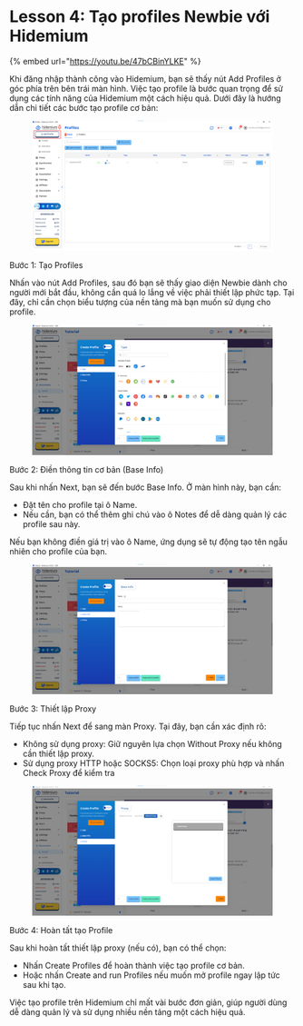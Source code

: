 # Lesson 4: Tạo profiles Newbie với Hidemium

{% embed url="https://youtu.be/47bCBinYLKE" %}

Khi đăng nhập thành công vào Hidemium, bạn sẽ thấy nút Add Profiles ở góc phía trên bên trái màn hình. Việc tạo profile là bước quan trọng để sử dụng các tính năng của Hidemium một cách hiệu quả. Dưới đây là hướng dẫn chi tiết các bước tạo profile cơ bản:

<figure><img src="../../../.gitbook/assets/image (6).png" alt=""><figcaption></figcaption></figure>



Bước 1: Tạo Profiles

Nhấn vào nút Add Profiles, sau đó bạn sẽ thấy giao diện Newbie dành cho người mới bắt đầu, không cần quá lo lắng về việc phải thiết lập phức tạp. Tại đây, chỉ cần chọn biểu tượng của nền tảng mà bạn muốn sử dụng cho profile.

<figure><img src="../../../.gitbook/assets/image (7).png" alt=""><figcaption></figcaption></figure>



Bước 2: Điền thông tin cơ bản (Base Info)

Sau khi nhấn Next, bạn sẽ đến bước Base Info. Ở màn hình này, bạn cần:

* Đặt tên cho profile tại ô Name.
* Nếu cần, bạn có thể thêm ghi chú vào ô Notes để dễ dàng quản lý các profile sau này.

Nếu bạn không điền giá trị vào ô Name, ứng dụng sẽ tự động tạo tên ngẫu nhiên cho profile của bạn.

<figure><img src="../../../.gitbook/assets/image (9).png" alt=""><figcaption></figcaption></figure>



Bước 3: Thiết lập Proxy

Tiếp tục nhấn Next để sang màn Proxy. Tại đây, bạn cần xác định rõ:

* Không sử dụng proxy: Giữ nguyên lựa chọn Without Proxy nếu không cần thiết lập proxy.
* Sử dụng proxy HTTP hoặc SOCKS5: Chọn loại proxy phù hợp và nhấn Check Proxy để kiểm tra

<figure><img src="../../../.gitbook/assets/image (10).png" alt=""><figcaption></figcaption></figure>



Bước 4: Hoàn tất tạo Profile

Sau khi hoàn tất thiết lập proxy (nếu có), bạn có thể chọn:

* Nhấn Create Profiles để hoàn thành việc tạo profile cơ bản.
* Hoặc nhấn Create and run Profiles nếu muốn mở profile ngay lập tức sau khi tạo.

Việc tạo profile trên Hidemium chỉ mất vài bước đơn giản, giúp người dùng dễ dàng quản lý và sử dụng nhiều nền tảng một cách hiệu quả.&#x20;
